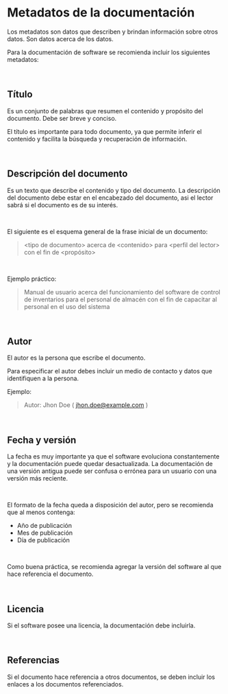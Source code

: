 # Metadatos de la documentación

Los metadatos son datos que describen y brindan información sobre otros datos. Son datos acerca de los datos.

Para la documentación de software se recomienda incluir los siguientes metadatos:

<br />

## Título

Es un conjunto de palabras que resumen el contenido y propósito del documento. Debe ser breve y conciso.

El título es importante para todo documento, ya que permite inferir el contenido y facilita la búsqueda y recuperación de información.


<br />

## Descripción del documento

Es un texto que describe el contenido y tipo del documento. La descripción del documento debe estar en el encabezado del documento, asi el lector sabrá si el documento es de su interés.

<br />

El siguiente es el esquema general de la frase inicial de un documento:

> &lt;tipo de documento&gt;
> acerca de &lt;contenido&gt;
> para &lt;perfil del lector&gt;
> con el fin de &lt;propósito&gt;

<br />

Ejemplo práctico:

> Manual de usuario acerca del funcionamiento del software de control de inventarios para el personal de almacén con el fin de capacitar al personal en el uso del sistema


<br />

## Autor

El autor es la persona que escribe el documento.

Para especificar el autor debes incluir un medio de contacto y datos que identifiquen a la persona.

Ejemplo:

> Autor: Jhon Doe ( jhon.doe@example.com )


<br />

## Fecha y versión

La fecha es muy importante ya que el software evoluciona constantemente y la documentación puede quedar desactualizada. La documentación de una versión antigua puede ser confusa o errónea para un usuario con una versión más reciente.

<br />

El formato de la fecha queda a disposición del autor, pero se recomienda que al menos contenga:
- Año de publicación
- Mes de publicación
- Día de publicación

<br />

Como buena práctica, se recomienda agregar la versión del software al que hace referencia el documento.


<br />

## Licencia

Si el software posee una licencia, la documentación debe incluirla.


<br />

## Referencias

Si el documento hace referencia a otros documentos, se deben incluir los enlaces a los documentos referenciados.
